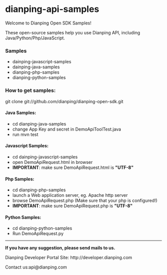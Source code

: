 dianping-api-samples
=============================

<p>Welcome to Dianping Open SDK Samples!</p>

<p>These open-source samples help you use Dianping API, including Java/Python/Php/JavaScript.</p>

<h3>Samples</h3>
<ul>
    <li> dainping-javascript-samples
    <li> dainping-java-samples
    <li> dianping-php-samples
    <li> dianping-python-samples
</ul>

<h3>How to get samples:</h3>
    git clone git://github.com/dianping/dianping-open-sdk.git

<h4>Java Samples:</h4>
<ul>
    <li> cd dianping-java-samples
    <li> change App Key and secret in DemoApiToolTest.java 
    <li> run mvn test
</ul>

<h4>Javascript Samples:</h4>
<ul>
    <li> cd dainping-javascript-samples
    <li> open DemoApiRequest.html in browser
    <li> <b>IMPORTANT</b>: make sure DemoApiRequest.html is <b>"UTF-8"</b>
</ul>

<h4>Php Samples:</h4>
<ul>
    <li> cd dianping-php-samples
    <li> launch a Web application server, eg. Apache http server
    <li> browse DemoApiRequest.php (Make sure that your php is configured!)
    <li> <b>IMPORTANT</b>: make sure DemoApiRequest.php is <b>"UTF-8"</b>
</ul>

<h4>Python Samples:</h4>
<ul>
    <li> cd dianping-python-samples
    <li> Run DemoApiRequest.py
</ul>

---------------------------------------------------------------
<p><b>If you have any suggestion, please send mails to us.</b></p>

<p>Dianping Developer Portal Site: http://developer.dianping.com</p>

<p>Contact us:api@dianping.com</h>

